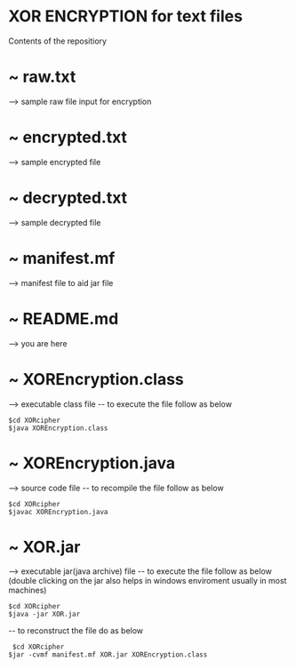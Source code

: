 # XOR ENCRYPTION for text files 

Contents of the repositiory

# ~ raw.txt 
--> sample raw file input for encryption
# ~ encrypted.txt 
--> sample encrypted file
# ~ decrypted.txt 
--> sample decrypted file
# ~ manifest.mf 
--> manifest file to aid jar file
# ~ README.md 
--> you are here
# ~ XOREncryption.class 
--> executable class file -- to execute the file follow as below

	$cd XORcipher
	$java XOREncryption.class

# ~ XOREncryption.java 
--> source code file -- to recompile the file follow as below

	$cd XORcipher
	$javac XOREncryption.java

# ~ XOR.jar 
--> executable jar(java archive) file -- to execute the file follow as below
(double clicking on the jar also helps in windows enviroment usually in most machines)

	$cd XORcipher
	$java -jar XOR.jar	

 -- to reconstruct the file do as below

	 $cd XORcipher
	$jar -cvmf manifest.mf XOR.jar XOREncryption.class
